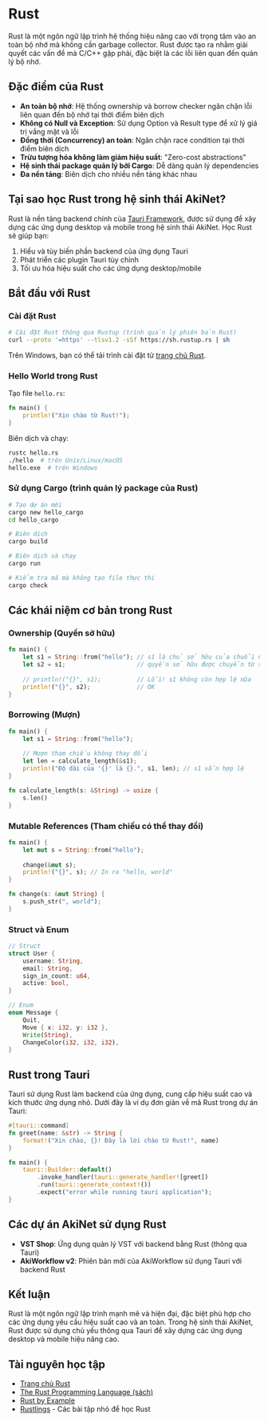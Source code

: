 # Rust

Rust là một ngôn ngữ lập trình hệ thống hiệu năng cao với trọng tâm vào an toàn bộ nhớ mà không cần garbage collector. Rust được tạo ra nhằm giải quyết các vấn đề mà C/C++ gặp phải, đặc biệt là các lỗi liên quan đến quản lý bộ nhớ.

## Đặc điểm của Rust

- **An toàn bộ nhớ**: Hệ thống ownership và borrow checker ngăn chặn lỗi liên quan đến bộ nhớ tại thời điểm biên dịch
- **Không có Null và Exception**: Sử dụng Option và Result type để xử lý giá trị vắng mặt và lỗi
- **Đồng thời (Concurrency) an toàn**: Ngăn chặn race condition tại thời điểm biên dịch
- **Trừu tượng hóa không làm giảm hiệu suất**: "Zero-cost abstractions"
- **Hệ sinh thái package quản lý bởi Cargo**: Dễ dàng quản lý dependencies
- **Đa nền tảng**: Biên dịch cho nhiều nền tảng khác nhau

## Tại sao học Rust trong hệ sinh thái AkiNet?

Rust là nền tảng backend chính của [Tauri Framework](/tauri/introduction), được sử dụng để xây dựng các ứng dụng desktop và mobile trong hệ sinh thái AkiNet. Học Rust sẽ giúp bạn:

1. Hiểu và tùy biến phần backend của ứng dụng Tauri
2. Phát triển các plugin Tauri tùy chỉnh
3. Tối ưu hóa hiệu suất cho các ứng dụng desktop/mobile

## Bắt đầu với Rust

### Cài đặt Rust

```bash
# Cài đặt Rust thông qua Rustup (trình quản lý phiên bản Rust)
curl --proto '=https' --tlsv1.2 -sSf https://sh.rustup.rs | sh
```

Trên Windows, bạn có thể tải trình cài đặt từ [trang chủ Rust](https://www.rust-lang.org/tools/install).

### Hello World trong Rust

Tạo file `hello.rs`:

```rust
fn main() {
    println!("Xin chào từ Rust!");
}
```

Biên dịch và chạy:

```bash
rustc hello.rs
./hello  # trên Unix/Linux/macOS
hello.exe  # trên Windows
```

### Sử dụng Cargo (trình quản lý package của Rust)

```bash
# Tạo dự án mới
cargo new hello_cargo
cd hello_cargo

# Biên dịch
cargo build

# Biên dịch và chạy
cargo run

# Kiểm tra mã mà không tạo file thực thi
cargo check
```

## Các khái niệm cơ bản trong Rust

### Ownership (Quyền sở hữu)

```rust
fn main() {
    let s1 = String::from("hello"); // s1 là chủ sở hữu của chuỗi này
    let s2 = s1;                    // quyền sở hữu được chuyển từ s1 sang s2
    
    // println!("{}", s1);          // Lỗi! s1 không còn hợp lệ nữa
    println!("{}", s2);             // OK
}
```

### Borrowing (Mượn)

```rust
fn main() {
    let s1 = String::from("hello");
    
    // Mượn tham chiếu không thay đổi
    let len = calculate_length(&s1);
    println!("Độ dài của '{}' là {}.", s1, len); // s1 vẫn hợp lệ
}

fn calculate_length(s: &String) -> usize {
    s.len()
}
```

### Mutable References (Tham chiếu có thể thay đổi)

```rust
fn main() {
    let mut s = String::from("hello");
    
    change(&mut s);
    println!("{}", s); // In ra "hello, world"
}

fn change(s: &mut String) {
    s.push_str(", world");
}
```

### Struct và Enum

```rust
// Struct
struct User {
    username: String,
    email: String,
    sign_in_count: u64,
    active: bool,
}

// Enum
enum Message {
    Quit,
    Move { x: i32, y: i32 },
    Write(String),
    ChangeColor(i32, i32, i32),
}
```

## Rust trong Tauri

Tauri sử dụng Rust làm backend của ứng dụng, cung cấp hiệu suất cao và kích thước ứng dụng nhỏ. Dưới đây là ví dụ đơn giản về mã Rust trong dự án Tauri:

```rust
#[tauri::command]
fn greet(name: &str) -> String {
    format!("Xin chào, {}! Đây là lời chào từ Rust!", name)
}

fn main() {
    tauri::Builder::default()
        .invoke_handler(tauri::generate_handler![greet])
        .run(tauri::generate_context!())
        .expect("error while running tauri application");
}
```

## Các dự án AkiNet sử dụng Rust

- **VST Shop**: Ứng dụng quản lý VST với backend bằng Rust (thông qua Tauri)
- **AkiWorkflow v2**: Phiên bản mới của AkiWorkflow sử dụng Tauri với backend Rust

## Kết luận

Rust là một ngôn ngữ lập trình mạnh mẽ và hiện đại, đặc biệt phù hợp cho các ứng dụng yêu cầu hiệu suất cao và an toàn. Trong hệ sinh thái AkiNet, Rust được sử dụng chủ yếu thông qua Tauri để xây dựng các ứng dụng desktop và mobile hiệu năng cao.

## Tài nguyên học tập

- [Trang chủ Rust](https://www.rust-lang.org/)
- [The Rust Programming Language (sách)](https://doc.rust-lang.org/book/)
- [Rust by Example](https://doc.rust-lang.org/rust-by-example/)
- [Rustlings](https://github.com/rust-lang/rustlings/) - Các bài tập nhỏ để học Rust
